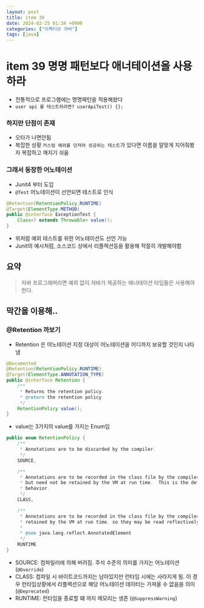 ```yaml
---
layout: post
title: item 39
date: 2024-02-25 01:34 +0900
categories: ["이펙티브 자바"]
tags: [java]
---
```


# item 39 명명 패턴보다 애너테이션을 사용하라

- 전통적으로 프로그램에는 명명패턴을 적용해왔다
- `user api 를 테스트하려면? userApiTest() {};`

### 하지만 단점이 존재
- 오타가 나면안됨
- 복잡한 상황 `커스텀 예외를 던져야 성공하는 테스트`가 있다면 이름을 알맞게 지어줘봤자 복잡하고 깨지기 쉬움


### 그래서 등장한 어노테이션
- Junit4 부터 도입
- `@Test` 어노테이션이 선언되면 테스트로 인식

```java
@Retention(RetentionPolicy.RUNTIME)
@Target(ElementType.METHOD)
public @interface ExceptionTest {
    Class<? extends Throwable> value();
}
```

- 위처럼 예외 테스트를 위한 어노테이션도 선언 가능
- Junit의 예시처럼, 소스코드 상에서 리플렉션등을 활용해 적절히 개발해야함


## 요약
> 자바 프로그래머라면 예외 없이 자바가 제공하는 애너테이션 타입들은 사용해야 한다.


## 막간을 이용해..

### @Retention 까보기
- Retention 은 어노테이션 지정 대상이 어노테이션을 어디까지 보유할 것인지 나타냄

```java
@Documented
@Retention(RetentionPolicy.RUNTIME)
@Target(ElementType.ANNOTATION_TYPE)
public @interface Retention {
    /**
     * Returns the retention policy.
     * @return the retention policy
     */
    RetentionPolicy value();
}
```
- value는 3가지의 value를 가지는 Enum임

```java
public enum RetentionPolicy {
    /**
     * Annotations are to be discarded by the compiler.
     */
    SOURCE,

    /**
     * Annotations are to be recorded in the class file by the compiler
     * but need not be retained by the VM at run time.  This is the default
     * behavior.
     */
    CLASS,

    /**
     * Annotations are to be recorded in the class file by the compiler and
     * retained by the VM at run time, so they may be read reflectively.
     *
     * @see java.lang.reflect.AnnotatedElement
     */
    RUNTIME
}
```

- SOURCE: 컴파일러에 의해 버려짐. 주석 수준의 의미를 가지는 어노테이션 (`@Override`)
- CLASS: 컴파일 시 바이트코드까지는 남아있지만 런타임 시에는 사라지게 됨. 이 경우 런타임상황에서 리플렉션으로
해당 어노테이션 데이터는 가져올 수 없음을 의미 (`@Deprecated`)
- RUNTIME: 런타임을 종료할 떄 까지 메모리는 생존 (`@SuppressWarning`)


